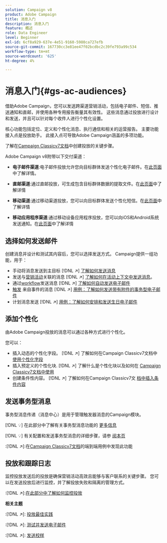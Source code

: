 ```yaml
---
solution: Campaign v8
product: Adobe Campaign
title: 消息入门
description: 消息入门
feature: 概述
role: Data Engineer
level: Beginner
exl-id: 6cf8a929-637e-4e51-9160-5980ca727efb
source-git-commit: 167730cc3e81ee47f02bcdbc2c39fe793a99c534
workflow-type: tm+mt
source-wordcount: '625'
ht-degree: 4%

---
```


# 消息入门{#gs-ac-audiences}

借助Adobe Campaign，您可以发送跨渠道营销活动，包括电子邮件、短信、推送通知和直邮，并使用各种专用报告衡量其有效性。 这些消息通过投放进行设计和发送，并且可以针对每个收件人进行个性化设置。

核心功能包括定位、定义和个性化消息、执行通信和相关的运营报告。 主要功能接入点是投放助手。 此接入点可导致Adobe Campaign涵盖的多项功能。

了解在[Campaign Classicv7文档](https://experienceleague.adobe.com/docs/campaign-classic/using/sending-messages/key-steps-when-creating-a-delivery/steps-about-delivery-creation-steps.html)中创建投放的关键步骤。

Adobe Campaign v8附带以下交付渠道：

* **电子邮件渠道**:电子邮件投放允许您向目标群体发送个性化电子邮件。在[此页面](../send/email.md)中了解详情。

* **直邮渠道**:通过直邮投放，可生成包含目标群体数据的提取文件。在[此页面](../send/direct-mail.md)中了解详情

* **移动渠道**:通过移动渠道投放，您可以向目标群体发送个性化短信。在[此页面](../send/sms.md)中了解详情

* **移动应用程序渠道**:通过移动设备应用程序投放，您可以向iOS和Android系统发送通知。在[此页面](../send/push.md)中了解详情

<!--
* **LINE channel**: LINE deliveries let you send messages on LINE, an instant messaging application available on all smartphones. Learn more in [this page](../send/line.md)
-->

## 选择如何发送邮件

创建消息并设计和测试其内容后，您可以选择发送方式。 Campaign提供一组功能，用于：

* 手动将消息发送到主目标
   [!DNL :arrow_upper_right:] [了解如何发送消息](https://experienceleague.adobe.com/docs/campaign-classic/using/sending-messages/sending-emails/sending-an-email/sending-messages.html)
* 发送与[营销活动](https://experienceleague.adobe.com/docs/campaign-classic/using/orchestrating-campaigns/orchestrate-campaigns/setting-up-marketing-campaigns.html)关联的消息
   [!DNL :arrow_upper_right:] [了解如何在活动上下文中发送消息](https://experienceleague.adobe.com/docs/campaign-classic/using/orchestrating-campaigns/orchestrate-campaigns/marketing-campaign-deliveries.html)。
* 通过[workflow](https://experienceleague.adobe.com/docs/campaign-classic/using/automating-with-workflows/introduction/about-workflows.html)发送消息
   [!DNL :arrow_upper_right:] [了解如何自动发送电子邮件](https://experienceleague.adobe.com/docs/campaign-classic/using/automating-with-workflows/action-activities/delivery.html)
* [触发](https://experienceleague.adobe.com/docs/campaign-classic/using/transactional-messaging/introduction/about-transactional-messaging.html) 来自事件的消息
   [!DNL :arrow_upper_right:] [用例：了解如何发送带有附件的事务型电子邮件](https://experienceleague.adobe.com/docs/campaign-classic/using/transactional-messaging/use-case/transactional-email-with-attachments.html)
* 计划消息发送
   [!DNL :arrow_upper_right:] [用例：了解如何安排和发送生日电子邮件](https://experienceleague.adobe.com/docs/campaign-classic/using/automating-with-workflows/use-cases/deliveries/sending-a-birthday-email.html?)


## 添加个性化

由Adobe Campaign投放的消息可以通过各种方式进行个性化。

您可以：

* 插入动态的个性化字段。
   [!DNL :arrow_upper_right:] 了解如何在Campaign Classicv7文档中 [使用个性化字段](https://experienceleague.adobe.com/docs/campaign-classic/using/sending-messages/personalizing-deliveries/personalization-fields.html)
* 插入预定义的个性化块.
   [!DNL :arrow_upper_right:] 了解什么是个性化块以及如何在 [Campaign Classicv7文档中使用](https://experienceleague.adobe.com/docs/campaign-classic/using/sending-messages/personalizing-deliveries/personalization-blocks.html)
* 创建条件性内容。
   [!DNL :arrow_upper_right:] 了解如何在Campaign Classicv7文 [档中插入条件内容](https://experienceleague.adobe.com/docs/campaign-classic/using/sending-messages/personalizing-deliveries/conditional-content.html)

## 发送事务型消息

事务型消息传递（消息中心）是用于管理触发器消息的Campaign模块。

[!DNL :bulb:] 在此部分中了解有关事务型消息功能的 [更多信息](../dev/architecture.md#transac-msg-archi)

[!DNL :bulb:] 有关配置和发送事务型消息的详细步骤，请参 [阅本页](../send/transactional.md)

:[!DNL :arrow_upper_right:]:在[Campaign Classicv7文档](https://experienceleague.adobe.com/docs/campaign-classic/using/transactional-messaging/use-case/transactional-email-with-attachments.html?lang=en#transactional-messaging)的端到端用例中发现此功能

## 投放和跟踪日志

监控投放发送后的投放是确保营销活动高效且能够与客户联系的关键步骤。 您可以在发送投放后进行监控，并了解投放失败和隔离的管理方式。

:[!DNL :arrow_upper_right:]:[在此部分中了解如何监控投放](https://experienceleague.adobe.com/docs/campaign-classic/using/sending-messages/monitoring-deliveries/about-delivery-monitoring.html?lang=en#sending-messages)


**相关主题**

:[!DNL :arrow_upper_right:]:  [投放最佳实践](https://experienceleague.adobe.com/docs/campaign-classic/using/sending-messages/key-steps-when-creating-a-delivery/delivery-bestpractices/delivery-best-practices.html)

:[!DNL :arrow_upper_right:]: [测试并发送电子邮件](https://experienceleague.adobe.com/docs/campaign-classic/using/sending-messages/sending-emails/sending-an-email/sending-messages.html)

:[!DNL :arrow_upper_right:]: [发送校样](https://experienceleague.adobe.com/docs/campaign-classic/using/sending-messages/key-steps-when-creating-a-delivery/steps-validating-the-delivery.html)
